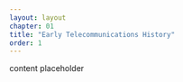 ```yaml
---
layout: layout
chapter: 01
title: "Early Telecommunications History"
order: 1
---
```


content placeholder